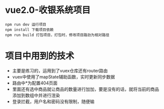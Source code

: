 # vue2.0-收银系统项目
```
npm run dev 运行项目
npm install 下载项目依赖
npm run build 打包项目，打包时，修改项目路劲为相对路径
```
# 项目中用到的技术
* 主要是练习的，运用到了vuex仓库还有router路由
* vuex中使用了mapState辅助函数，实时更新同步数据
* 路由中*为配置404页面
* 里面还有选中商品就让商品的数量进行加加，要是没有的话，就将当前的商品添加到数组中并进行渲染
* 登录拦截，用户名和密码没有限制，随便输
